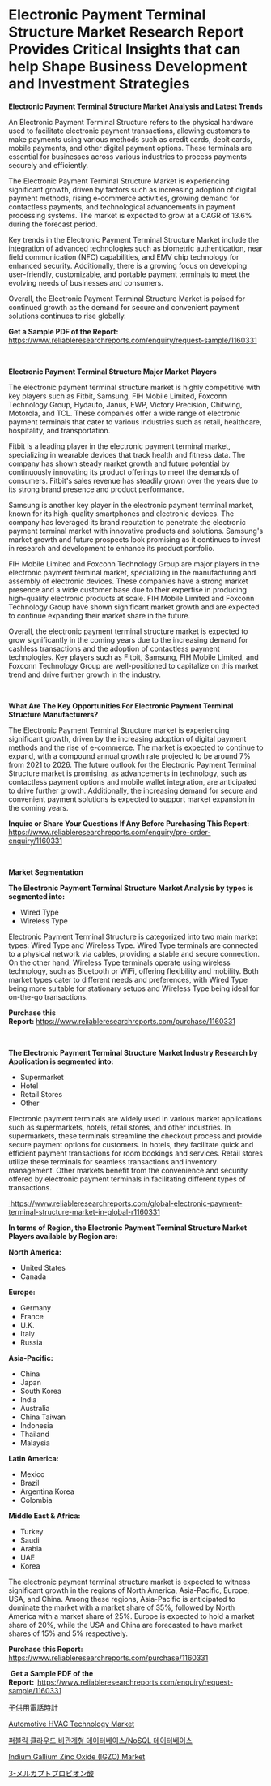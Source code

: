 <p><h1>Electronic Payment Terminal Structure Market Research Report Provides Critical Insights that can help Shape Business Development and Investment Strategies</h1></p><p><strong>Electronic Payment Terminal Structure Market Analysis and Latest Trends</strong></p>
<p><p>An Electronic Payment Terminal Structure refers to the physical hardware used to facilitate electronic payment transactions, allowing customers to make payments using various methods such as credit cards, debit cards, mobile payments, and other digital payment options. These terminals are essential for businesses across various industries to process payments securely and efficiently.</p><p>The Electronic Payment Terminal Structure Market is experiencing significant growth, driven by factors such as increasing adoption of digital payment methods, rising e-commerce activities, growing demand for contactless payments, and technological advancements in payment processing systems. The market is expected to grow at a CAGR of 13.6% during the forecast period.</p><p>Key trends in the Electronic Payment Terminal Structure Market include the integration of advanced technologies such as biometric authentication, near field communication (NFC) capabilities, and EMV chip technology for enhanced security. Additionally, there is a growing focus on developing user-friendly, customizable, and portable payment terminals to meet the evolving needs of businesses and consumers.</p><p>Overall, the Electronic Payment Terminal Structure Market is poised for continued growth as the demand for secure and convenient payment solutions continues to rise globally.</p></p>
<p><strong>Get a Sample PDF of the Report:&nbsp;</strong> <a href="https://www.reliableresearchreports.com/enquiry/request-sample/1160331">https://www.reliableresearchreports.com/enquiry/request-sample/1160331</a></p>
<p>&nbsp;</p>
<p><strong>Electronic Payment Terminal Structure Major Market Players</strong></p>
<p><p>The electronic payment terminal structure market is highly competitive with key players such as Fitbit, Samsung, FIH Mobile Limited, Foxconn Technology Group, Hydauto, Janus, EWP, Victory Precision, Chitwing, Motorola, and TCL. These companies offer a wide range of electronic payment terminals that cater to various industries such as retail, healthcare, hospitality, and transportation.</p><p>Fitbit is a leading player in the electronic payment terminal market, specializing in wearable devices that track health and fitness data. The company has shown steady market growth and future potential by continuously innovating its product offerings to meet the demands of consumers. Fitbit's sales revenue has steadily grown over the years due to its strong brand presence and product performance.</p><p>Samsung is another key player in the electronic payment terminal market, known for its high-quality smartphones and electronic devices. The company has leveraged its brand reputation to penetrate the electronic payment terminal market with innovative products and solutions. Samsung's market growth and future prospects look promising as it continues to invest in research and development to enhance its product portfolio.</p><p>FIH Mobile Limited and Foxconn Technology Group are major players in the electronic payment terminal market, specializing in the manufacturing and assembly of electronic devices. These companies have a strong market presence and a wide customer base due to their expertise in producing high-quality electronic products at scale. FIH Mobile Limited and Foxconn Technology Group have shown significant market growth and are expected to continue expanding their market share in the future.</p><p>Overall, the electronic payment terminal structure market is expected to grow significantly in the coming years due to the increasing demand for cashless transactions and the adoption of contactless payment technologies. Key players such as Fitbit, Samsung, FIH Mobile Limited, and Foxconn Technology Group are well-positioned to capitalize on this market trend and drive further growth in the industry.</p></p>
<p>&nbsp;</p>
<p><strong>What Are The Key Opportunities For Electronic Payment Terminal Structure Manufacturers?</strong></p>
<p><p>The Electronic Payment Terminal Structure market is experiencing significant growth, driven by the increasing adoption of digital payment methods and the rise of e-commerce. The market is expected to continue to expand, with a compound annual growth rate projected to be around 7% from 2021 to 2026. The future outlook for the Electronic Payment Terminal Structure market is promising, as advancements in technology, such as contactless payment options and mobile wallet integration, are anticipated to drive further growth. Additionally, the increasing demand for secure and convenient payment solutions is expected to support market expansion in the coming years.</p></p>
<p><strong>Inquire or Share Your Questions If Any Before Purchasing This Report:</strong> <a href="https://www.reliableresearchreports.com/enquiry/pre-order-enquiry/1160331">https://www.reliableresearchreports.com/enquiry/pre-order-enquiry/1160331</a></p>
<p>&nbsp;</p>
<p><strong>Market Segmentation</strong></p>
<p><strong>The Electronic Payment Terminal Structure Market Analysis by types is segmented into:</strong></p>
<p><ul><li>Wired Type</li><li>Wireless Type</li></ul></p>
<p><p>Electronic Payment Terminal Structure is categorized into two main market types: Wired Type and Wireless Type. Wired Type terminals are connected to a physical network via cables, providing a stable and secure connection. On the other hand, Wireless Type terminals operate using wireless technology, such as Bluetooth or WiFi, offering flexibility and mobility. Both market types cater to different needs and preferences, with Wired Type being more suitable for stationary setups and Wireless Type being ideal for on-the-go transactions.</p></p>
<p><strong>Purchase this Report:&nbsp;</strong><a href="https://www.reliableresearchreports.com/purchase/1160331">https://www.reliableresearchreports.com/purchase/1160331</a></p>
<p>&nbsp;</p>
<p><strong>The Electronic Payment Terminal Structure Market Industry Research by Application is segmented into:</strong></p>
<p><ul><li>Supermarket</li><li>Hotel</li><li>Retail Stores</li><li>Other</li></ul></p>
<p><p>Electronic payment terminals are widely used in various market applications such as supermarkets, hotels, retail stores, and other industries. In supermarkets, these terminals streamline the checkout process and provide secure payment options for customers. In hotels, they facilitate quick and efficient payment transactions for room bookings and services. Retail stores utilize these terminals for seamless transactions and inventory management. Other markets benefit from the convenience and security offered by electronic payment terminals in facilitating different types of transactions.</p></p>
<p><a href="https://www.reliableresearchreports.com/global-electronic-payment-terminal-structure-market-in-global-r1160331">&nbsp;https://www.reliableresearchreports.com/global-electronic-payment-terminal-structure-market-in-global-r1160331</a></p>
<p><strong>In terms of Region, the Electronic Payment Terminal Structure Market Players available by Region are:</strong></p>
<p>
    <p> <strong> North America: </strong>
        <ul>
            <li>United States</li>
            <li>Canada</li>
        </ul>
        </p> 
    <p> <strong> Europe: </strong>
        <ul>
            <li>Germany</li>
            <li>France</li>
            <li>U.K.</li>
            <li>Italy</li>
            <li>Russia</li>
        </ul>
        </p> 
    <p> <strong> Asia-Pacific: </strong>
        <ul>
            <li>China</li>
            <li>Japan</li>
            <li>South Korea</li>
            <li>India</li>
            <li>Australia</li>
            <li>China Taiwan</li>
            <li>Indonesia</li>
            <li>Thailand</li>
            <li>Malaysia</li>
        </ul>
        </p> 
    <p> <strong> Latin America: </strong>
        <ul>
            <li>Mexico</li>
            <li>Brazil</li>
            <li>Argentina Korea</li>
            <li>Colombia</li>
        </ul>
        </p> 
    <p> <strong> Middle East & Africa: </strong>
        <ul>
            <li>Turkey</li>
            <li>Saudi</li>
            <li>Arabia</li>
            <li>UAE</li>
            <li>Korea</li>
        </ul>
    </p>
    </p>
<p><p>The electronic payment terminal structure market is expected to witness significant growth in the regions of North America, Asia-Pacific, Europe, USA, and China. Among these regions, Asia-Pacific is anticipated to dominate the market with a market share of 35%, followed by North America with a market share of 25%. Europe is expected to hold a market share of 20%, while the USA and China are forecasted to have market shares of 15% and 5% respectively.</p></p>
<p><strong>Purchase this Report: </strong><a href="https://www.reliableresearchreports.com/purchase/1160331">https://www.reliableresearchreports.com/purchase/1160331</a></p>
<p>&nbsp;<strong>Get a Sample PDF of the Report:&nbsp;&nbsp;</strong><a href="https://www.reliableresearchreports.com/enquiry/request-sample/1160331">https://www.reliableresearchreports.com/enquiry/request-sample/1160331</a></p>
<p><strong></strong></p>
<p><p><a href="https://github.com/BrionnaBoyle/Market-Research-Report-List-1/blob/main/442596988731.md">子供用電話時計</a></p><p><a href="https://github.com/ElmoRunolfsson2023/Market-Research-Report-List-1/blob/main/automotive-hvac-technology-market.md">Automotive HVAC Technology Market</a></p><p><a href="https://github.com/durgin521/Market-Research-Report-List-1/blob/main/610042081341.md">퍼블릭 클라우드 비관계형 데이터베이스/NoSQL 데이터베이스</a></p><p><a href="https://github.com/susanjprice2023/Market-Research-Report-List-1/blob/main/indium-gallium-zinc-oxide-igzo-market.md">Indium Gallium Zinc Oxide (IGZO) Market</a></p><p><a href="https://github.com/lababdou/Market-Research-Report-List-4/blob/main/193118188732.md">3-メルカプトプロピオン酸</a></p></p>
